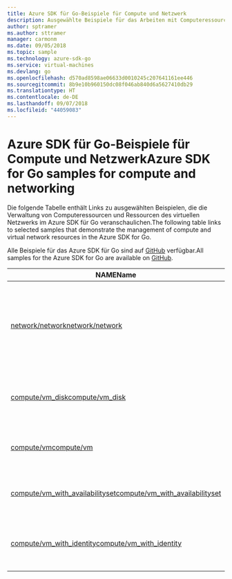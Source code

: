 ```yaml
---
title: Azure SDK für Go-Beispiele für Compute und Netzwerk
description: Ausgewählte Beispiele für das Arbeiten mit Computeressourcen wie virtuellen Computern und virtuellen Netzwerken aus dem Azure SDK für Go
author: sptramer
ms.author: sttramer
manager: carmonm
ms.date: 09/05/2018
ms.topic: sample
ms.technology: azure-sdk-go
ms.service: virtual-machines
ms.devlang: go
ms.openlocfilehash: d570ad8598ae06633d0010245c207641161ee446
ms.sourcegitcommit: 8b9e10b960150dc08f046ab840d6a5627410db29
ms.translationtype: HT
ms.contentlocale: de-DE
ms.lasthandoff: 09/07/2018
ms.locfileid: "44059083"
---
```

# <a name="azure-sdk-for-go-samples-for-compute-and-networking"></a><span data-ttu-id="fd637-103">Azure SDK für Go-Beispiele für Compute und Netzwerk</span><span class="sxs-lookup"><span data-stu-id="fd637-103">Azure SDK for Go samples for compute and networking</span></span>

<span data-ttu-id="fd637-104">Die folgende Tabelle enthält Links zu ausgewählten Beispielen, die die Verwaltung von Computeressourcen und Ressourcen des virtuellen Netzwerks im Azure SDK für Go veranschaulichen.</span><span class="sxs-lookup"><span data-stu-id="fd637-104">The following table links to selected samples that demonstrate the management of compute and virtual network resources in the Azure SDK for Go.</span></span>

<span data-ttu-id="fd637-105">Alle Beispiele für das Azure SDK für Go sind auf [GitHub](https://github.com/Azure-Samples/azure-sdk-for-go-samples) verfügbar.</span><span class="sxs-lookup"><span data-stu-id="fd637-105">All samples for the Azure SDK for Go are available on [GitHub](https://github.com/Azure-Samples/azure-sdk-for-go-samples).</span></span>

| <span data-ttu-id="fd637-106">NAME</span><span class="sxs-lookup"><span data-stu-id="fd637-106">Name</span></span> | <span data-ttu-id="fd637-107">BESCHREIBUNG</span><span class="sxs-lookup"><span data-stu-id="fd637-107">Description</span></span> |
|------|-------------|
| [<span data-ttu-id="fd637-108">network/network</span><span class="sxs-lookup"><span data-stu-id="fd637-108">network/network</span></span>](https://github.com/Azure-Samples/azure-sdk-for-go-samples/blob/master/network/network.go) | <span data-ttu-id="fd637-109">Erstellen, Aktualisieren, Löschen und Abfragen von Netzwerkressourcen, einschließlich virtuellen Netzwerken, Subnetzen und Netzwerksicherheitsgruppen</span><span class="sxs-lookup"><span data-stu-id="fd637-109">Create, update, delete, and query network resources including virtual networks, subnets, and network security groups.</span></span> |
| [<span data-ttu-id="fd637-110">compute/vm_disk</span><span class="sxs-lookup"><span data-stu-id="fd637-110">compute/vm_disk</span></span>](https://github.com/Azure-Samples/azure-sdk-for-go-samples/blob/master/compute/vm_disk.go) | <span data-ttu-id="fd637-111">Erstellen, Anfügen, Trennen, Aktualisieren und Verschlüsseln von Datenträgern für einen virtuellen Computer</span><span class="sxs-lookup"><span data-stu-id="fd637-111">Create, attach, detach, update, and encrypt data disks for a VM.</span></span> |
| [<span data-ttu-id="fd637-112">compute/vm</span><span class="sxs-lookup"><span data-stu-id="fd637-112">compute/vm</span></span>](https://github.com/Azure-Samples/azure-sdk-for-go-samples/blob/master/compute/vm.go) | <span data-ttu-id="fd637-113">Erstellen, Aktualisieren, Deaktivieren und Verwalten von virtuellen Computern</span><span class="sxs-lookup"><span data-stu-id="fd637-113">Create, update, deactivate, and manage VMs.</span></span> |
| [<span data-ttu-id="fd637-114">compute/vm_with_availabilityset</span><span class="sxs-lookup"><span data-stu-id="fd637-114">compute/vm_with_availabilityset</span></span>](https://github.com/Azure-Samples/azure-sdk-for-go-samples/blob/master/compute/vm_with_availabilityset.go) | <span data-ttu-id="fd637-115">Erstellen von Verfügbarkeitsgruppen und Lastenausgleichsmodulen für virtuelle Computer</span><span class="sxs-lookup"><span data-stu-id="fd637-115">Create availability sets and load balancers for VMs.</span></span> |
| [<span data-ttu-id="fd637-116">compute/vm_with_identity</span><span class="sxs-lookup"><span data-stu-id="fd637-116">compute/vm_with_identity</span></span>](https://github.com/Azure-Samples/azure-sdk-for-go-samples/blob/master/compute/vm_with_identity.go) | <span data-ttu-id="fd637-117">Erstellen und Verwalten von verwalteten Dienstidentitäten (Managed Service Identities, MSIs) für virtuelle Computer</span><span class="sxs-lookup"><span data-stu-id="fd637-117">Create and manage Managed Service Identities (MSIs) for VMs.</span></span> |
